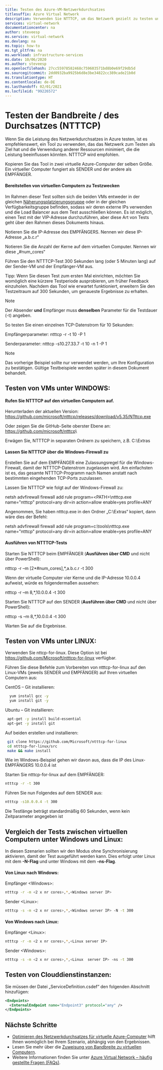 ```yaml
---
title: Testen des Azure-VM-Netzwerkdurchsatzes
titlesuffix: Azure Virtual Network
description: Verwenden Sie NTTTCP, um das Netzwerk gezielt zu testen und den Einsatz anderer Ressourcen, die die Leistung beeinträchtigen könnten, zu minimieren.
services: virtual-network
documentationcenter: na
author: steveesp
ms.service: virtual-network
ms.devlang: na
ms.topic: how-to
ms.tgt_pltfrm: na
ms.workload: infrastructure-services
ms.date: 10/06/2020
ms.author: steveesp
ms.openlocfilehash: 27cc55978582468c759603571bd8b0e69f29db5d
ms.sourcegitcommit: 2dd0932ba9925b6d8e3be34822cc389cade21b0d
ms.translationtype: HT
ms.contentlocale: de-DE
ms.lasthandoff: 02/01/2021
ms.locfileid: "99226572"
---
```

# <a name="bandwidththroughput-testing-ntttcp"></a>Testen der Bandbreite / des Durchsatzes (NTTTCP)

Wenn Sie die Leistung des Netzwerkdurchsatzes in Azure testen, ist es empfehlenswert, ein Tool zu verwenden, das das Netzwerk zum Testen als Ziel hat und die Verwendung anderer Ressourcen minimiert, die die Leistung beeinflussen könnten. NTTTCP wird empfohlen.

Kopieren Sie das Tool in zwei virtuelle Azure-Computer der selben Größe. Ein virtueller Computer fungiert als SENDER und der andere als EMPFÄNGER.

#### <a name="deploying-vms-for-testing"></a>Bereitstellen von virtuellen Computern zu Testzwecken
Im Rahmen dieser Test sollten sich die beiden VMs entweder in der gleichen [Näherungsplatzierungsgruppe](../virtual-machines/co-location.md) oder in der gleichen Verfügbarkeitsgruppe befinden, sodass wir deren externe IPs verwenden und die Load Balancer aus dem Test ausschließen können. Es ist möglich, einen Test mit der VIP-Adresse durchzuführen, aber diese Art von Tests geht über den Rahmen dieses Dokuments hinaus.

Notieren Sie die IP-Adresse des EMPFÄNGERS. Nennen wir diese IP-Adresse „a.b.c.r“

Notieren Sie die Anzahl der Kerne auf dem virtuellen Computer. Nennen wir diese „\#num\_cores“

Führen Sie den NTTTCP-Test 300 Sekunden lang (oder 5 Minuten lang) auf der Sender-VM und der Empfänger-VM aus.

Tipp: Wenn Sie diesen Test zum ersten Mal einrichten, möchten Sie womöglich eine kürzere Testperiode ausprobieren, um früher Feedback einzuholen. Nachdem das Tool wie erwartet funktioniert, erweitern Sie den Testzeitraum auf 300 Sekunden, um genaueste Ergebnisse zu erhalten.

> [!NOTE]
> Der Absender **und** Empfänger muss **denselben** Parameter für die Testdauer (-t) angeben.

So testen Sie einen einzelnen TCP-Datenstrom für 10 Sekunden:

Empfängerparameter: ntttcp -r -t 10 -P 1

Senderparameter: ntttcp -s10.27.33.7 -t 10 -n 1 -P 1

> [!NOTE]
> Das vorherige Beispiel sollte nur verwendet werden, um Ihre Konfiguration zu bestätigen. Gültige Testbeispiele werden später in diesem Dokument behandelt.

## <a name="testing-vms-running-windows"></a>Testen von VMs unter WINDOWS:

#### <a name="get-ntttcp-onto-the-vms"></a>Rufen Sie NTTTCP auf den virtuellen Computern auf.

Herunterladen der aktuellen Version: https://github.com/microsoft/ntttcp/releases/download/v5.35/NTttcp.exe

Oder zeigen Sie die GitHub-Seite oberster Ebene an: <https://github.com/microsoft/ntttcp>\

Erwägen Sie, NTTTCP in separaten Ordnern zu speichern, z.B. C:\\Extras

#### <a name="allow-ntttcp-through-the-windows-firewall"></a>Lassen Sie NTTTCP über die Windows-Firewall zu
Erstellen Sie auf dem EMPFÄNGER eine Zulassungsregel für die Windows-Firewall, damit der NTTTCP-Datenstrom zugelassen wird. Am einfachsten ist es, das gesamte NTTTCP-Programm nach Namen anstatt nach bestimmten eingehenden TCP-Ports zuzulassen.

Lassen Sie NTTTCP wie folgt auf der Windows-Firewall zu:

netsh advfirewall firewall add rule program=\<PATH\>\\ntttcp.exe name="ntttcp" protocol=any dir=in action=allow enable=yes profile=ANY

Angenommen, Sie haben ntttcp.exe in den Ordner „C:\\Extras“ kopiert, dann wäre dies der Befehl: 

netsh advfirewall firewall add rule program=c:\\tools\\ntttcp.exe name="ntttcp" protocol=any dir=in action=allow enable=yes profile=ANY

#### <a name="running-ntttcp-tests"></a>Ausführen von NTTTCP-Tests

Starten Sie NTTTCP beim EMPFÄNGER (**Ausführen über CMD** und nicht über PowerShell):

ntttcp -r –m [2\*\#num\_cores],\*,a.b.c.r -t 300

Wenn der virtuelle Computer vier Kerne und die IP-Adresse 10.0.0.4 aufweist, würde es folgendermaßen aussehen:

ntttcp -r –m 8,\*,10.0.0.4 -t 300


Starten Sie NTTTCP auf den SENDER (**Ausführen über CMD** und nicht über PowerShell):

ntttcp -s –m 8,\*,10.0.0.4 -t 300 

Warten Sie auf die Ergebnisse.


## <a name="testing-vms-running-linux"></a>Testen von VMs unter LINUX:

Verwenden Sie nttcp-for-linux. Diese Option ist bei <https://github.com/Microsoft/ntttcp-for-linux> verfügbar.

Führen Sie diese Befehle zum Vorbereiten von ntttcp-for-linux auf den Linux-VMs (jeweils SENDER und EMPFÄNGER) auf Ihren virtuellen Computern aus:

CentOS – Git installieren:
``` bash
  yum install gcc -y  
  yum install git -y
```
Ubuntu – Git installieren:
``` bash
 apt-get -y install build-essential  
 apt-get -y install git
```
Auf beiden erstellen und installieren:
``` bash
 git clone https://github.com/Microsoft/ntttcp-for-linux
 cd ntttcp-for-linux/src
 make && make install
```

Wie im Windows-Beispiel gehen wir davon aus, dass die IP des Linux-EMPFÄNGERS 10.0.0.4 ist

Starten Sie ntttcp-for-linux auf dem EMPFÄNGER:

``` bash
ntttcp -r -t 300
```

Führen Sie nun Folgendes auf dem SENDER aus:

``` bash
ntttcp -s10.0.0.4 -t 300
```
 
Die Testlänge beträgt standardmäßig 60 Sekunden, wenn kein Zeitparameter angegeben ist

## <a name="testing-between-vms-running-windows-and-linux"></a>Vergleich der Tests zwischen virtuellen Computern unter Windows und Linux:

In diesen Szenarien sollten wir den Modus ohne Synchronisierung aktivieren, damit der Test ausgeführt werden kann. Dies erfolgt unter Linux mit dem **-N-Flag** und unter Windows mit dem **-ns-Flag**.

#### <a name="from-linux-to-windows"></a>Von Linux nach Windows:

Empfänger \<Windows>:

``` bash
ntttcp -r -m <2 x nr cores>,*,<Windows server IP>
```

Sender \<Linux>:

``` bash
ntttcp -s -m <2 x nr cores>,*,<Windows server IP> -N -t 300
```

#### <a name="from-windows-to-linux"></a>Von Windows nach Linux:

Empfänger \<Linux>:

``` bash
ntttcp -r -m <2 x nr cores>,*,<Linux server IP>
```

Sender \<Windows>:

``` bash
ntttcp -s -m <2 x nr cores>,*,<Linux  server IP> -ns -t 300
```
## <a name="testing-cloud-service-instances"></a>Testen von Clouddienstinstanzen:
Sie müssen der Datei „ServiceDefinition.csdef“ den folgenden Abschnitt hinzufügen:
```xml
<Endpoints>
  <InternalEndpoint name="Endpoint3" protocol="any" />
</Endpoints> 
```

## <a name="next-steps"></a>Nächste Schritte
* [Optimieren des Netzwerkdurchsatzes für virtuelle Azure-Computer](virtual-network-optimize-network-bandwidth.md) hilft Ihnen womöglich bei Ihrem Szenario, abhängig von den Ergebnissen.
* Lesen Sie mehr über die [Zuweisung von Bandbreite zu virtuellen Computern](virtual-machine-network-throughput.md).
* Weitere Informationen finden Sie unter [Azure Virtual Network – häufig gestellte Fragen (FAQs)](virtual-networks-faq.md).